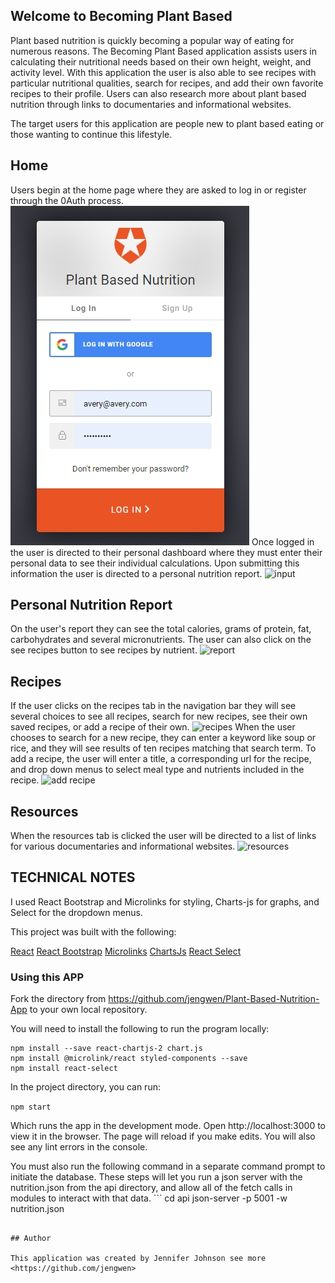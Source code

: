 ## Welcome to Becoming Plant Based

Plant based nutrition is quickly becoming a popular way of eating for numerous reasons.  The Becoming Plant Based application assists users in calculating their nutritional needs based on their own height, weight, and activity level.  With this application the user is also able to see recipes with particular nutritional qualities, search for recipes, and add their own favorite recipes to their profile.  Users can also research more about plant based nutrition through links to documentaries and informational websites.

The target users for this application are people new to plant based eating or those wanting to continue this lifestyle.



## Home
Users begin at the home page where they are asked to log in or register through the 0Auth process.
![logIn](src\components\home\logIn.jpg)
Once logged in the user is directed to their personal dashboard where they must enter their personal data to see their individual calculations.
Upon submitting this information the user is directed to a personal nutrition report.
![input](src\components\home\inputForm.gif)

## Personal Nutrition Report

On the user's report they can see the total calories, grams of protein, fat, carbohydrates and several micronutrients. The user can also click on the see recipes button to see recipes by nutrient.
![report](./home/report.jpg)
## Recipes

If the user clicks on the recipes tab in the navigation bar they will see several choices to see all recipes, search for new recipes, see their own saved recipes, or add a recipe of their own.
![recipes](./home/recipes.jpg)
When the user chooses to search for a new recipe, they can enter a keyword like soup or rice, and they will see results of ten recipes matching that search term.
To add a recipe, the user will enter a title, a corresponding url for the
recipe, and drop down menus to select meal type and nutrients included in the recipe.
![add recipe](./home/addrecipe.jpg)

## Resources

When the resources tab is clicked the user will be directed to a list of links for various documentaries and informational websites.
![resources](.home/resources.jpg)
## TECHNICAL NOTES

I used React Bootstrap and Microlinks for styling, Charts-js for graphs, and Select for the dropdown menus.

This project was built with the following:

  [React](https://www.reactjs.org "React's Homepage")
  [React Bootstrap](https://react-bootstrap.github.io/ "Bootstrap Homepage")
  [Microlinks](https://microlink.io/docs/sdk/integrations/react)
  [ChartsJs](https://www.chartjs.org/docs/latest/)
  [React Select](https://react-select.com/home)


### Using this APP

Fork the directory from https://github.com/jengwen/Plant-Based-Nutrition-App to your own local repository.



You will need to install the following to run the program locally:

```npm install
npm install --save react-chartjs-2 chart.js
npm install @microlink/react styled-components --save
npm install react-select
```
In the project directory, you can run:

```npm start```

Which runs the app in the development mode.
Open http://localhost:3000 to view it in the browser. The page will reload if you make edits.
You will also see any lint errors in the console.

You must also run the following command in a separate command prompt to initiate the database. These steps will let you run a json server with the nutrition.json from the api directory, and allow all of the fetch calls in modules to interact with that data. ```
cd api
json-server -p 5001 -w nutrition.json
```

## Author

This application was created by Jennifer Johnson see more <https://github.com/jengwen>











